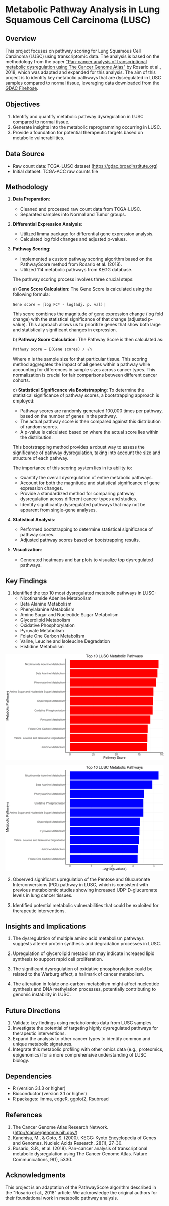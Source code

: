# Metabolic Pathway Analysis in Lung Squamous Cell Carcinoma (LUSC)

## Overview
This project focuses on pathway scoring for Lung Squamous Cell Carcinoma (LUSC) using transcriptomic data. The analysis is based on the methodology from the paper ["Pan-cancer analysis of transcriptional metabolic dysregulation using The Cancer Genome Atlas"](https://doi.org/10.1038/s41467-018-07546-9) by Rosario et al., 2018, which was adapted and expanded for this analysis. The aim of this project is to identify key metabolic pathways that are dysregulated in LUSC samples compared to normal tissue, leveraging data downloaded from the [GDAC Firehose](https://gdac.broadinstitute.org).

## Objectives

1. Identify and quantify metabolic pathway dysregulation in LUSC compared to normal tissue.
2. Generate insights into the metabolic reprogramming occurring in LUSC.
3. Provide a foundation for potential therapeutic targets based on metabolic vulnerabilities.

## Data Source

- Raw count data: TCGA-LUSC dataset (https://gdac.broadinstitute.org)
- Initial dataset: TCGA-ACC raw counts file

## Methodology

1. **Data Preparation**:
   - Cleaned and processed raw count data from TCGA-LUSC.
   - Separated samples into Normal and Tumor groups.

2. **Differential Expression Analysis**:
   - Utilized limma package for differential gene expression analysis.
   - Calculated log fold changes and adjusted p-values.

3. **Pathway Scoring**:
   - Implemented a custom pathway scoring algorithm based on the PathwayScore method from Rosario et al. (2018).
   - Utilized 114 metabolic pathways from KEGG database.

   The pathway scoring process involves three crucial steps:

   a) **Gene Score Calculation**:
      The Gene Score is calculated using the following formula:

      ```
      Gene score = |log FC* - log(adj. p. val)|
      ```

      This score combines the magnitude of gene expression change (log fold change) with the statistical significance of that change (adjusted p-value). This approach allows us to prioritize genes that show both large and statistically significant changes in expression.

   b) **Pathway Score Calculation**:
      The Pathway Score is then calculated as:

      ```
      Pathway score = Σ(Gene scores) / √n
      ```

      Where n is the sample size for that particular tissue. This scoring method aggregates the impact of all genes within a pathway while accounting for differences in sample sizes across cancer types. This normalization is crucial for fair comparisons between different cancer cohorts.

   c) **Statistical Significance via Bootstrapping**:
      To determine the statistical significance of pathway scores, a bootstrapping approach is employed:
      - Pathway scores are randomly generated 100,000 times per pathway, based on the number of genes in the pathway.
      - The actual pathway score is then compared against this distribution of random scores.
      - A p-value is calculated based on where the actual score lies within the distribution.

      This bootstrapping method provides a robust way to assess the significance of pathway dysregulation, taking into account the size and structure of each pathway.

   The importance of this scoring system lies in its ability to:
   - Quantify the overall dysregulation of entire metabolic pathways.
   - Account for both the magnitude and statistical significance of gene expression changes.
   - Provide a standardized method for comparing pathway dysregulation across different cancer types and studies.
   - Identify significantly dysregulated pathways that may not be apparent from single-gene analyses.

4. **Statistical Analysis**:
   - Performed bootstrapping to determine statistical significance of pathway scores.
   - Adjusted pathway scores based on bootstrapping results.

5. **Visualization**:
   - Generated heatmaps and bar plots to visualize top dysregulated pathways.

## Key Findings

1. Identified the top 10 most dysregulated metabolic pathways in LUSC:
   - Nicotinamide Adenine Metabolism
   - Beta Alanine Metabolism
   - Phenylalanine Metabolism
   - Amino Sugar and Nucleotide Sugar Metabolism
   - Glycerolipid Metabolism
   - Oxidative Phosphorylation
   - Pyruvate Metabolism
   - Folate One Carbon Metabolism
   - Valine, Leucine and Isoleucine Degradation
   - Histidine Metabolism

![Top 10 LUSC Metabolic Pathways](https://github.com/LuisNagano/Metabolism-PathwayScore/blob/main/Figures/Top10_LUSC_Metabolic_Pathways.png)

![Top 10 LUSC Pathways (P-values)](https://github.com/LuisNagano/Metabolism-PathwayScore/blob/main/Figures/Top10_LUSC_Metabolic_Pathways_Pvalues.png)

2. Observed significant upregulation of the Pentose and Glucuronate Interconversions (PGI) pathway in LUSC, which is consistent with previous metabolomic studies showing increased UDP-D-glucuronate levels in lung cancer tissues.

3. Identified potential metabolic vulnerabilities that could be exploited for therapeutic interventions.

## Insights and Implications

1. The dysregulation of multiple amino acid metabolism pathways suggests altered protein synthesis and degradation processes in LUSC.

2. Upregulation of glycerolipid metabolism may indicate increased lipid synthesis to support rapid cell proliferation.

3. The significant dysregulation of oxidative phosphorylation could be related to the Warburg effect, a hallmark of cancer metabolism.

4. The alteration in folate one-carbon metabolism might affect nucleotide synthesis and DNA methylation processes, potentially contributing to genomic instability in LUSC.

## Future Directions

1. Validate key findings using metabolomics data from LUSC samples.
2. Investigate the potential of targeting highly dysregulated pathways for therapeutic interventions.
3. Expand the analysis to other cancer types to identify common and unique metabolic signatures.
4. Integrate this metabolic profiling with other omics data (e.g., proteomics, epigenomics) for a more comprehensive understanding of LUSC biology.

## Dependencies

- R (version 3.1.3 or higher)
- Bioconductor (version 3.1 or higher)
- R packages: limma, edgeR, ggplot2, Rsubread

## References

1. The Cancer Genome Atlas Research Network. (http://cancergenome.nih.gov/)
2. Kanehisa, M., & Goto, S. (2000). KEGG: Kyoto Encyclopedia of Genes and Genomes. Nucleic Acids Research, 28(1), 27-30.
3. Rosario, S.R., et al. (2018). Pan-cancer analysis of transcriptional metabolic dysregulation using The Cancer Genome Atlas. Nature Communications, 9(1), 5330.

## Acknowledgments

This project is an adaptation of the PathwayScore algorithm described in the "Rosario et al., 2018" article. We acknowledge the original authors for their foundational work in metabolic pathway analysis.
